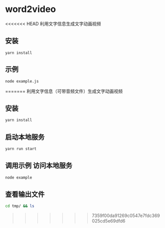 # word2video
<<<<<<< HEAD
利用文字信息生成文字动画视频

## 安装
```
yarn install
```

## 示例
```
node example.js
```
=======
利用文字信息（可带音频文件）生成文字动画视频

## 安装
```sh
yarn install
```
## 启动本地服务
```sh
yarn run start
```
## 调用示例 访问本地服务
```sh
node example
```
## 查看输出文件
```sh
cd tmp/ && ls
```
>>>>>>> 7359f00da91269c0547e7fdc369025cd5e69dfd6
